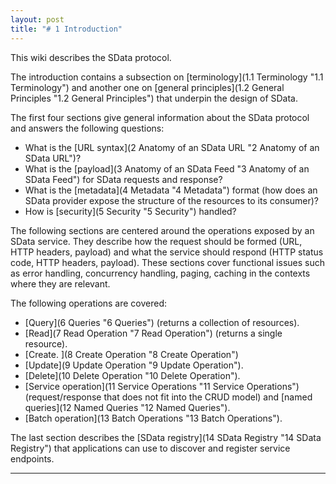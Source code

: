 ```yaml
---
layout: post
title: "# 1 Introduction"
---
```


This wiki describes the SData protocol.

The introduction contains a subsection on [terminology](1.1 Terminology "1.1 Terminology") and another one on [general principles](1.2 General Principles "1.2 General Principles") that underpin the design of SData.

The first four sections give general information about the SData protocol and answers the following questions:

*   What is the [URL syntax](2 Anatomy of an SData URL "2  Anatomy of an SData URL")?
*   What is the [payload](3 Anatomy of an SData Feed "3 Anatomy of an SData Feed") for SData requests and response?
*   What is the [metadata](4 Metadata "4 Metadata") format (how does an SData provider expose the structure of the resources to its consumer)?
*   How is [security](5 Security "5 Security") handled?

The following sections are centered around the operations exposed by an SData service. They describe how the request should be formed (URL, HTTP headers, payload) and what the service should respond (HTTP status code, HTTP headers, payload). These sections cover functional issues such as error handling, concurrency handling, paging, caching in the contexts where they are relevant.

The following operations are covered:

*   [Query](6 Queries "6 Queries") (returns a collection of resources).
*   [Read](7 Read Operation "7 Read Operation") (returns a single resource).
*   [Create. ](8 Create Operation "8 Create Operation")
*   [Update](9 Update Operation "9 Update Operation").
*   [Delete](10 Delete Operation "10 Delete Operation").
*   [Service operation](11 Service Operations "11 Service Operations") (request/response that does not fit into the CRUD model) and [named queries](12 Named Queries "12 Named Queries").
*   [Batch operation](13 Batch Operations "13 Batch Operations").

The last section describes the [SData registry](14 SData Registry "14 SData Registry")
that applications can use to discover and register service endpoints.

* * *